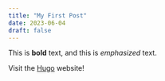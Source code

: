 ```yaml
---
title: "My First Post"
date: 2023-06-04
draft: false
---
```


This is **bold** text, and this is *emphasized* text.

Visit the [Hugo](https://gohugo.io) website!